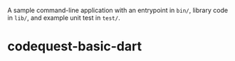 A sample command-line application with an entrypoint in `bin/`, library code
in `lib/`, and example unit test in `test/`.
# codequest-basic-dart
